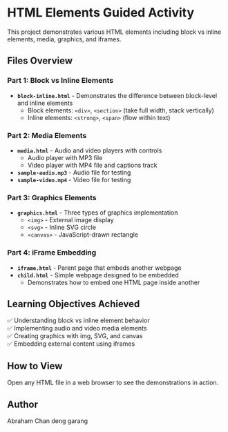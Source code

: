 # HTML Elements Guided Activity

This project demonstrates various HTML elements including block vs inline elements, media, graphics, and iframes.

## Files Overview

### Part 1: Block vs Inline Elements
- **`block-inline.html`** - Demonstrates the difference between block-level and inline elements
  - Block elements: `<div>`, `<section>` (take full width, stack vertically)
  - Inline elements: `<strong>`, `<span>` (flow within text)

### Part 2: Media Elements
- **`media.html`** - Audio and video players with controls
  - Audio player with MP3 file
  - Video player with MP4 file and captions track
- **`sample-audio.mp3`** - Audio file for testing
- **`sample-video.mp4`** - Video file for testing

### Part 3: Graphics Elements
- **`graphics.html`** - Three types of graphics implementation
  - `<img>` - External image display
  - `<svg>` - Inline SVG circle
  - `<canvas>` - JavaScript-drawn rectangle

### Part 4: iFrame Embedding
- **`iframe.html`** - Parent page that embeds another webpage
- **`child.html`** - Simple webpage designed to be embedded
  - Demonstrates how to embed one HTML page inside another

## Learning Objectives Achieved

✅ Understanding block vs inline element behavior  
✅ Implementing audio and video media elements  
✅ Creating graphics with img, SVG, and canvas  
✅ Embedding external content using iframes  

## How to View

Open any HTML file in a web browser to see the demonstrations in action.

## Author

Abraham Chan deng garang
